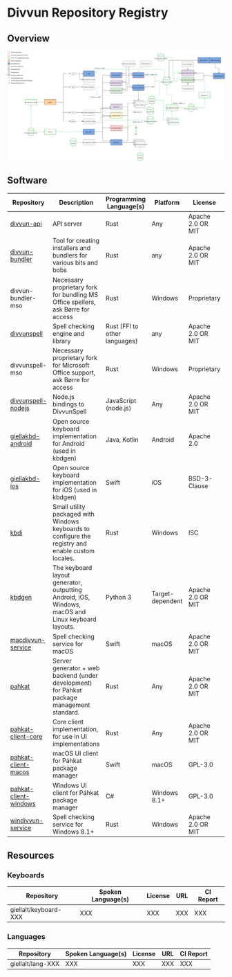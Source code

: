 # Divvun Repository Registry

## Overview

[![Overview](overview.svg)](overview.svg)

## Software

| Repository | Description | Programming Language(s) | Platform | License | CI Report |
| ---------- | ----------- | ----------------------- | -------- | ------- | --------- |
| [divvun-api](https://github.com/divvun/divvun-api) | API server | Rust | Any | Apache 2.0 OR MIT | |
| [divvun-bundler](https://github.com/divvun/divvun-bundler) | Tool for creating installers and bundlers for various bits and bobs | Rust | any | Apache 2.0 OR MIT | |
| divvun-bundler-mso | Necessary proprietary fork for bundling MS Office spellers, ask Børre for access | Rust | Windows | Proprietary |
| [divvunspell](https://github.com/divvun/divvunspell) | Spell checking engine and library | Rust (FFI to other languages) | any | Apache 2.0 OR MIT | |
| divvunspell-mso | Necessary proprietary fork for Microsoft Office support, ask Børre for access | Rust | Windows | Proprietary | |
| [divvunspell-nodejs](https://github.com/divvun/divvunspell-nodejs) | Node.js bindings to DivvunSpell | JavaScript (node.js) | Any | Apache 2.0 OR MIT | |
| [giellakbd-android](https://github.com/divvun/divvunkbd-android) | Open source keyboard implementation for Android (used in kbdgen) | Java, Kotlin | Android | Apache 2.0 | |
| [giellakbd-ios](https://github.com/divvun/divvunkbd-ios) | Open source keyboard implementation for iOS (used in kbdgen) | Swift | iOS | BSD-3-Clause | |
| [kbdi](https://github.com/divvun/kbdi) | Small utility packaged with Windows keyboards to configure the registry and enable custom locales. | Rust | Windows | ISC | |
| [kbdgen](https://github.com/divvun/kbdgen) | The keyboard layout generator, outputting Android, iOS, Windows, macOS and Linux keyboard layouts. | Python 3 | Target-dependent  | Apache 2.0 OR MIT | |
| [macdivvun-service](https://github.com/divvun/macdivvun-service) | Spell checking service for macOS | Swift | macOS | Apache 2.0 OR MIT | |
| [pahkat](https://github.com/divvun/pahkat) | Server generator + web backend (under development) for Páhkat package management standard. | Rust | Any | Apache 2.0 OR MIT | |
| [pahkat-client-core](https://github.com/divvun/pahkat-client-core) | Core client implementation, for use in UI implementations | Rust | Any | Apache 2.0 OR MIT | |
| [pahkat-client-macos](https://github.com/divvun/pahkat-client-macos) | macOS UI client for Páhkat package manager | Swift | macOS | GPL-3.0 | |
| [pahkat-client-windows](https://github.com/divvun/pahkat-client-windows) | Windows UI client for Páhkat package manager | C# | Windows 8.1+ | GPL-3.0 | |
| [windivvun-service](https://github.com/divvun/windivvun-service) | Spell checking service for Windows 8.1+ | Rust | Windows | Apache 2.0 OR MIT | |

## Resources

### Keyboards

| Repository | Spoken Language(s) | License | URL | CI Report |
| ---------- | ------------------ | ------- | --- | --------- |
| giellalt/keyboard-XXX | XXX | XXX | XXX | XXX |

### Languages

| Repository | Spoken Language(s) | License | URL | CI Report |
| ---------- | ------------------ | ------- | --- | --------- |
| giellalt/lang-XXX | XXX | XXX | XXX | XXX |